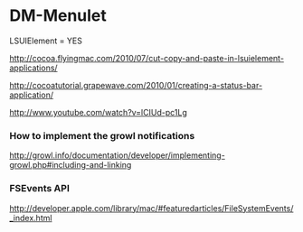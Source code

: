 DM-Menulet
==========

LSUIElement = YES

http://cocoa.flyingmac.com/2010/07/cut-copy-and-paste-in-lsuielement-applications/

http://cocoatutorial.grapewave.com/2010/01/creating-a-status-bar-application/

http://www.youtube.com/watch?v=lCIUd-pc1Lg

### How to implement the growl notifications
http://growl.info/documentation/developer/implementing-growl.php#including-and-linking

### FSEvents API
http://developer.apple.com/library/mac/#featuredarticles/FileSystemEvents/_index.html